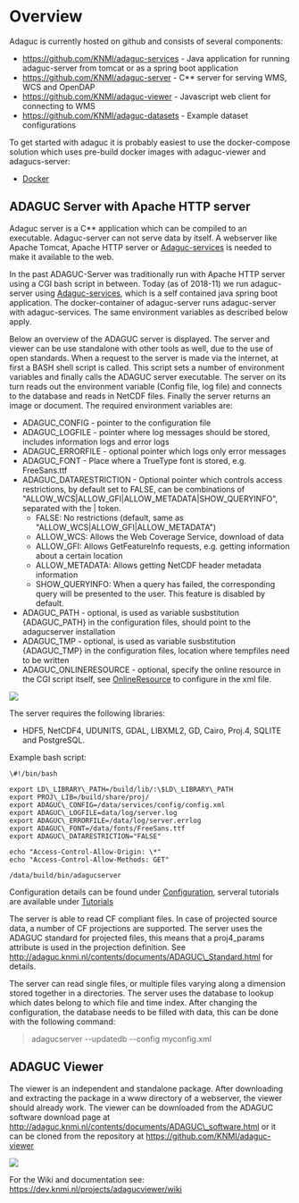Overview
========

Adaguc is currently hosted on github and consists of several components:

-   https://github.com/KNMI/adaguc-services - Java application for
    running adaguc-server from tomcat or as a spring boot application
-   https://github.com/KNMI/adaguc-server - C** server for serving WMS,
    WCS and OpenDAP
-   https://github.com/KNMI/adaguc-viewer - Javascript web client for
    connecting to WMS
-   https://github.com/KNMI/adaguc-datasets - Example dataset
    configurations

To get started with adaguc it is probably easiest to use the
docker-compose solution which uses pre-build docker images with
adaguc-viewer and adagucs-server:

-   [Docker](Docker.md)

ADAGUC Server with Apache HTTP server
-------------------------------------

Adaguc server is a C** application which can be compiled to an
executable. Adaguc-server can not serve data by itself. A webserver like
Apache Tomcat, Apache HTTP server or [Adaguc-services](Adaguc-services.md) is needed
to make it available to the web.

In the past ADAGUC-Server was traditionally run with Apache HTTP server
using a CGI bash script in between. Today (as of 2018-11) we run
adaguc-server using [Adaguc-services](Adaguc-services.md), which is a self contained
java spring boot application. The docker-container of adaguc-server runs
adaguc-server with adaguc-services. The same environment variables as
described below apply.

Below an overview of the ADAGUC server is displayed. The server and
viewer can be use standalone with other tools as well, due to the use of
open standards. When a request to the server is made via the internet,
at first a BASH shell script is called. This script sets a number of
environment variables and finally calls the ADAGUC server executable.
The server on its turn reads out the environment variable (Config file,
log file) and connects to the database and reads in NetCDF files.
Finally the server returns an image or document. The required
environment variables are:

-   ADAGUC\_CONFIG - pointer to the configuration file
-   ADAGUC\_LOGFILE - pointer where log messages should be stored,
    includes information logs and error logs
-   ADAGUC\_ERRORFILE - optional pointer which logs only error messages
-   ADAGUC\_FONT - Place where a TrueType font is stored, e.g.
    FreeSans.ttf
-   ADAGUC\_DATARESTRICTION - Optional pointer which controls access
    restrictions, by default set to FALSE, can be combinations of
    "ALLOW\_WCS|ALLOW\_GFI|ALLOW\_METADATA|SHOW\_QUERYINFO", separated
    with the | token.
    -   FALSE: No restrictions (default, same as
        "ALLOW\_WCS|ALLOW\_GFI|ALLOW\_METADATA")
    -   ALLOW\_WCS: Allows the Web Coverage Service, download of data
    -   ALLOW\_GFI: Allows GetFeatureInfo requests, e.g. getting
        information about a certain location
    -   ALLOW\_METADATA: Allows getting NetCDF header metadata
        information
    -   SHOW\_QUERYINFO: When a query has failed, the corresponding
        query will be presented to the user. This feature is disabled by
        default.
-   ADAGUC\_PATH - optional, is used as variable susbstitution
    {ADAGUC\_PATH} in the configuration files, should point to the
    adagucserver installation
-   ADAGUC\_TMP - optional, is used as variable susbstitution
    {ADAGUC\_TMP} in the configuration files, location where tempfiles
    need to be written
-   ADAGUC\_ONLINERESOURCE - optional, specify the online resource in
    the CGI script itself, see [OnlineResource](OnlineResource.md) to configure in
    the xml file.

![](ADAGUC_Overview_server.jpg)

The server requires the following libraries:
- HDF5, NetCDF4, UDUNITS, GDAL, LIBXML2, GD, Cairo, Proj.4, SQLITE and
PostgreSQL.

Example bash script:
```
\#!/bin/bash

export LD\_LIBRARY\_PATH=/build/lib/:\$LD\_LIBRARY\_PATH
export PROJ\_LIB=/build/share/proj/
export ADAGUC\_CONFIG=/data/services/config/config.xml
export ADAGUC\_LOGFILE=data/log/server.log
export ADAGUC\_ERRORFILE=/data/log/server.errlog
export ADAGUC\_FONT=/data/fonts/FreeSans.ttf
export ADAGUC\_DATARESTRICTION="FALSE"

echo "Access-Control-Allow-Origin: \*"
echo "Access-Control-Allow-Methods: GET"

/data/build/bin/adagucserver
```

Configuration details can be found under [Configuration](Configuration.md), serveral
tutorials are available under [Tutorials](Tutorials.md)

The server is able to read CF compliant files. In case of projected
source data, a number of CF projections are supported. The server uses
the ADAGUC standard for projected files, this means that a proj4\_params
attribute is used in the projection definition. See
http://adaguc.knmi.nl/contents/documents/ADAGUC\_Standard.html for
details.

The server can read single files, or multiple files varying along a
dimension stored together in a directories. The server uses the database
to lookup which dates belong to which file and time index. After
changing the configuration, the database needs to be filled with data,
this can be done with the following command:
>adagucserver --updatedb --config myconfig.xml

ADAGUC Viewer
-------------

The viewer is an independent and standalone package. After downloading
and extracting the package in a www directory of a webserver, the viewer
should already work. The viewer can be downloaded from the ADAGUC
software download page at
http://adaguc.knmi.nl/contents/documents/ADAGUC\_software.html or it can
be cloned from the repository at https://github.com/KNMI/adaguc-viewer

![](ADAGUC_Overview_viewer.jpg)

For the Wiki and documentation see:
https://dev.knmi.nl/projects/adagucviewer/wiki
